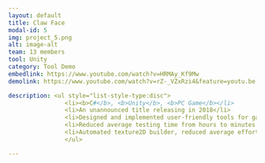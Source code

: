 ```yaml
---
layout: default
title: Claw Face
modal-id: 5
img: project_5.png
alt: image-alt
team: 13 members
tool: Unity
category: Tool Demo
embedlink: https://www.youtube.com/watch?v=HRMAy_Kf9Mw
demolink: https://www.youtube.com/watch?v=rZ-_VZxRzi4&feature=youtu.be

description: <ul style="list-style-type:disc">
                <li><b>C#</b>, <b>Unity</b>, <b>PC Game</b></li>
                <li>An unannounced title releasing in 2018</li>
                <li>Designed and implemented user-friendly tools for game designers and QA testers</li>
                <li>Reduced average testing time from hours to minutes after developing a level editor tool</li>
                <li>Automated texture2D builder, reduced average efforts from 10 man minutes to 2 machine minutes</li>
                </ul>

---
```

